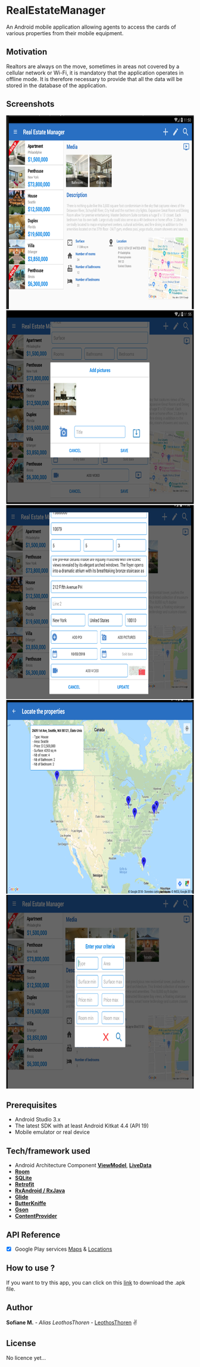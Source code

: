 # RealEstateManager
An Android mobile application allowing agents to access the cards of various properties from their mobile equipment.

## Motivation

Realtors are always on the move, sometimes in areas not covered by a cellular network or Wi-Fi, it is mandatory that the application operates in offline mode. It is therefore necessary to provide that all the data will be stored in the database of the application.


## Screenshots
<div align="center">
<img src="https://github.com/LeothosThoren/RealEstateManager/blob/master/img/Vue tablette1.png" height="520" width="850">
<img src="https://github.com/LeothosThoren/RealEstateManager/blob/master/img/customviewperson.png" height="520" width="850">
<img src="https://github.com/LeothosThoren/RealEstateManager/blob/master/img/modif.png" height="520" width="850">
<img src="https://github.com/LeothosThoren/RealEstateManager/blob/master/img/map.png" height="520" width="850">
<img src="https://github.com/LeothosThoren/RealEstateManager/blob/master/img/recherche.png" height="520" width="850">
</div>

## Prerequisites
- Android Studio 3.x
- The latest SDK with at least Android Kitkat 4.4 (API 19)
- Mobile emulator or real device

## Tech/framework used
- Android Architecture Component **[ViewModel](https://developer.android.com/topic/libraries/architecture/viewmodel)**, **[LiveData](https://developer.android.com/topic/libraries/architecture/livedata)**
- **[Room](https://developer.android.com/topic/libraries/architecture/room)**
- **[SQLite](https://developer.android.com/training/data-storage/sqlite)**
- **[Retrofit](https://square.github.io/retrofit/)**
- **[RxAndroid / RxJava](https://github.com/ReactiveX/RxAndroid)**
- **[Glide](https://bumptech.github.io/glide/)**
- **[ButterKniffe](http://jakewharton.github.io/butterknife/)**
- **[Gson](https://github.com/google/gson)**
- **[ContentProvider](https://developer.android.com/guide/topics/providers/content-providers)**

## API Reference
 - [x] Google Play services [Maps](https://developers.google.com/maps/documentation/android-sdk/intro) & [Locations](https://developer.android.com/training/location/)

## How to use ?

If you want to try this app, you can click on this [link](https://github.com/LeothosThoren/RealEstateManager/blob/master/Apk/app-debug.apk) to download the .apk file.


## Author
**Sofiane M.** - *Alias LeothosThoren* - [LeothosThoren](https://github.com/LeothosThoren) :v:
## License
No licence yet...
